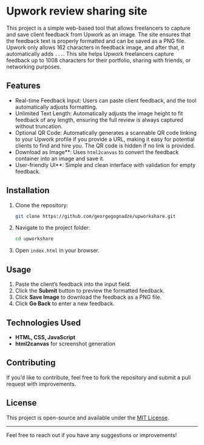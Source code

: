 # Upwork review sharing site

This project is a simple web-based tool that allows freelancers to capture and save client feedback from Upwork as an image. The site ensures that the feedback text is properly formatted and can be saved as a PNG file. Upwork only allows 162 characters in feedback image, and after that, it automatically adds  `...`. This site helps Upwork freelancers capture feedback up to 1008 characters for their portfolio, sharing with friends, or networking purposes.

## Features
- Real-time Feedback Input: Users can paste client feedback, and the tool automatically adjusts formatting.
- Unlimited Text Length: Automatically adjusts the image height to fit feedback of any length, ensuring the full review is always captured without truncation.
- Optional QR Code: Automatically generates a scannable QR code linking to your Upwork profile if you provide a URL, making it easy for potential clients to find and hire you. The QR code is hidden if no link is provided.
- Download as Image**: Uses `html2canvas` to convert the feedback container into an image and save it.
- User-friendly UI**: Simple and clean interface with validation for empty feedback.

## Installation
1. Clone the repository:
   ```bash
   git clone https://github.com/georgegognadze/upworkshare.git
   ```
2. Navigate to the project folder:
   ```bash
   cd upworkshare
   ```
3. Open `index.html` in your browser.

## Usage
1. Paste the client’s feedback into the input field.
2. Click the **Submit** button to preview the formatted feedback.
3. Click **Save Image** to download the feedback as a PNG file.
4. Click **Go Back** to enter a new feedback.

## Technologies Used
- **HTML, CSS, JavaScript**
- **html2canvas** for screenshot generation

## Contributing
If you’d like to contribute, feel free to fork the repository and submit a pull request with improvements.

## License
This project is open-source and available under the [MIT License](LICENSE).

---
Feel free to reach out if you have any suggestions or improvements!

